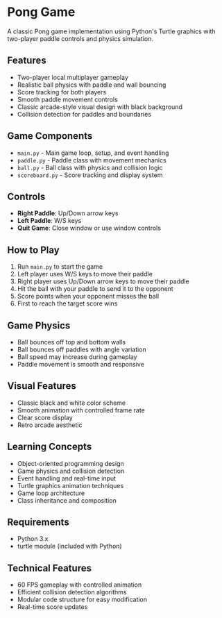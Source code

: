 # Pong Game

A classic Pong game implementation using Python's Turtle graphics with two-player paddle controls and physics simulation.

## Features
- Two-player local multiplayer gameplay
- Realistic ball physics with paddle and wall bouncing
- Score tracking for both players
- Smooth paddle movement controls
- Classic arcade-style visual design with black background
- Collision detection for paddles and boundaries

## Game Components
- `main.py` - Main game loop, setup, and event handling
- `paddle.py` - Paddle class with movement mechanics
- `ball.py` - Ball class with physics and collision logic
- `scoreboard.py` - Score tracking and display system

## Controls
- **Right Paddle**: Up/Down arrow keys
- **Left Paddle**: W/S keys
- **Quit Game**: Close window or use window controls

## How to Play
1. Run `main.py` to start the game
2. Left player uses W/S keys to move their paddle
3. Right player uses Up/Down arrow keys to move their paddle
4. Hit the ball with your paddle to send it to the opponent
5. Score points when your opponent misses the ball
6. First to reach the target score wins

## Game Physics
- Ball bounces off top and bottom walls
- Ball bounces off paddles with angle variation
- Ball speed may increase during gameplay
- Paddle movement is smooth and responsive

## Visual Features
- Classic black and white color scheme
- Smooth animation with controlled frame rate
- Clear score display
- Retro arcade aesthetic

## Learning Concepts
- Object-oriented programming design
- Game physics and collision detection
- Event handling and real-time input
- Turtle graphics animation techniques
- Game loop architecture
- Class inheritance and composition

## Requirements
- Python 3.x
- turtle module (included with Python)

## Technical Features
- 60 FPS gameplay with controlled animation
- Efficient collision detection algorithms
- Modular code structure for easy modification
- Real-time score updates